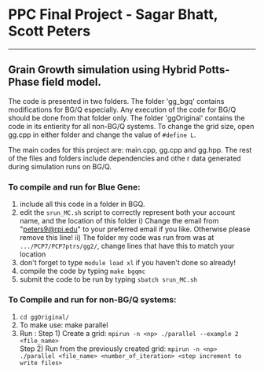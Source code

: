 # PPC Final Project - Sagar Bhatt, Scott Peters #
----------------------------------------------------------------
## Grain Growth simulation using Hybrid Potts-Phase field model.

The code is presented in two folders. The folder 'gg_bgq' contains modifications for BG/Q especially. Any execution of the code for BG/Q should be done from that folder only. The folder 'ggOriginal' contains the code in its entierity for all non-BG/Q systems. To change the grid size, open gg.cpp in either folder and change the value of `#define L`. 

The main codes for this project are: main.cpp, gg.cpp and gg.hpp. The rest of the files and folders include dependencies and othe r data generated during simulation runs on BG/Q.

### To compile and run for Blue Gene:
1) include all this code in a folder in BGQ. 
2) edit the `srun_MC.sh` script to correctly represent both your account name, and the location of this folder
		i) Change the email from "peters9@rpi.edu" to your preferred email if you like. Otherwise please remove this line!
		ii) The folder my code was run from was at `.../PCP7/PCP7ptrs/gg2/`, change lines that have this to match your location
3) don't forget to type `module load xl` if you haven't done so already!
4) compile the code by typing `make bgqmc`
5) submit the code to be run by typing `sbatch srun_MC.sh`

### To Compile and run for non-BG/Q systems:
1) `cd ggOriginal/`
2) To make use: make parallel
3) Run : 
		Step 1) Create a grid: `mpirun -n <np> ./parallel --example 2 <file_name> `		
		Step 2) Run from the previously created grid: `mpirun -n <np> ./parallel <file_name> <number_of_iteration> <step increment to write files>`
